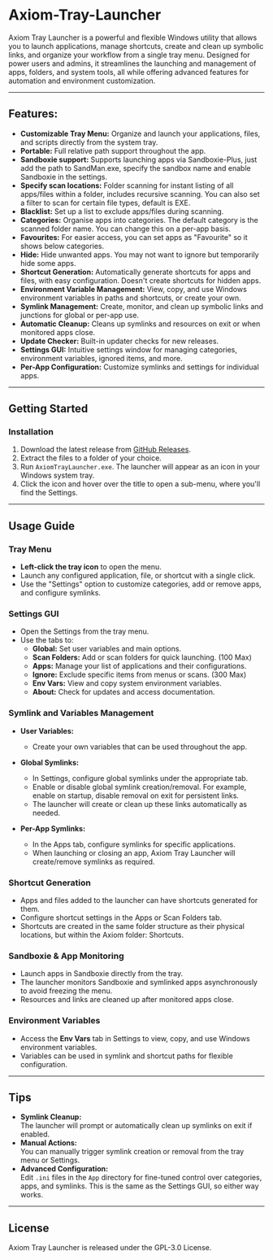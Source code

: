 # Axiom-Tray-Launcher
Axiom Tray Launcher is a powerful and flexible Windows utility that allows you to launch applications, manage shortcuts, create and clean up symbolic links, and organize your workflow from a single tray menu. Designed for power users and admins, it streamlines the launching and management of apps, folders, and system tools, all while offering advanced features for automation and environment customization.

---

## Features:
- **Customizable Tray Menu:** Organize and launch your applications, files, and scripts directly from the system tray.
- **Portable:** Full relative path support throughout the app.
- **Sandboxie support:** Supports launching apps via Sandboxie-Plus, just add the path to SandMan.exe, specify the sandbox name and enable Sandboxie in the settings.
- **Specify scan locations:** Folder scanning for instant listing of all apps/files within a folder, includes recursive scanning. You can also set a filter to scan for certain file types, default is EXE.
- **Blacklist:** Set up a list to exclude apps/files during scanning.
- **Categories:** Organise apps into categories. The default category is the scanned folder name. You can change this on a per-app basis.
- **Favourites:** For easier access, you can set apps as "Favourite" so it shows below categories.
- **Hide:** Hide unwanted apps. You may not want to ignore but temporarily hide some apps.
- **Shortcut Generation:** Automatically generate shortcuts for apps and files, with easy configuration. Doesn't create shortcuts for hidden apps.
- **Environment Variable Management:** View, copy, and use Windows environment variables in paths and shortcuts, or create your own.
- **Symlink Management:** Create, monitor, and clean up symbolic links and junctions for global or per-app use.
- **Automatic Cleanup:** Cleans up symlinks and resources on exit or when monitored apps close.
- **Update Checker:** Built-in updater checks for new releases.
- **Settings GUI:** Intuitive settings window for managing categories, environment variables, ignored items, and more.
- **Per-App Configuration:** Customize symlinks and settings for individual apps.

---

## Getting Started

### Installation
1. Download the latest release from [GitHub Releases](https://github.com/sl2365/Axiom-Tray-Launcher/releases).
2. Extract the files to a folder of your choice.
3. Run `AxiomTrayLauncher.exe`. The launcher will appear as an icon in your Windows system tray.
4. Click the icon and hover over the title to open a sub-menu, where you'll find the Settings.

---

## Usage Guide

### Tray Menu

- **Left-click the tray icon** to open the menu.
- Launch any configured application, file, or shortcut with a single click.
- Use the "Settings" option to customize categories, add or remove apps, and configure symlinks.

### Settings GUI

- Open the Settings from the tray menu.
- Use the tabs to:
  - **Global:** Set user variables and main options.
  - **Scan Folders:** Add or scan folders for quick launching. (100 Max)
  - **Apps:** Manage your list of applications and their configurations.
  - **Ignore:** Exclude specific items from menus or scans. (300 Max)
  - **Env Vars:** View and copy system environment variables.
  - **About:** Check for updates and access documentation.

### Symlink and Variables Management

- **User Variables:**
  - Create your own variables that can be used throughout the app.

- **Global Symlinks:**  
  - In Settings, configure global symlinks under the appropriate tab.
  - Enable or disable global symlink creation/removal. For example, enable on startup, disable removal on exit for persistent links.
  - The launcher will create or clean up these links automatically as needed.

- **Per-App Symlinks:**  
  - In the Apps tab, configure symlinks for specific applications.
  - When launching or closing an app, Axiom Tray Launcher will create/remove symlinks as required.

### Shortcut Generation

- Apps and files added to the launcher can have shortcuts generated for them.
- Configure shortcut settings in the Apps or Scan Folders tab.
- Shortcuts are created in the same folder structure as their physical locations, but within the Axiom folder: Shortcuts.

### Sandboxie & App Monitoring

- Launch apps in Sandboxie directly from the tray.
- The launcher monitors Sandboxie and symlinked apps asynchronously to avoid freezing the menu.
- Resources and links are cleaned up after monitored apps close.

### Environment Variables

- Access the **Env Vars** tab in Settings to view, copy, and use Windows environment variables.
- Variables can be used in symlink and shortcut paths for flexible configuration.

---

## Tips

- **Symlink Cleanup:**  
  The launcher will prompt or automatically clean up symlinks on exit if enabled.
- **Manual Actions:**  
  You can manually trigger symlink creation or removal from the tray menu or Settings.
- **Advanced Configuration:**  
  Edit `.ini` files in the `App` directory for fine-tuned control over categories, apps, and symlinks. This is the same as the Settings GUI, so either way works.

---

## License

Axiom Tray Launcher is released under the GPL-3.0 License.
